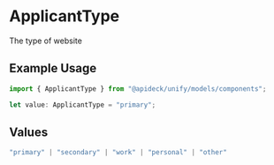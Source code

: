 # ApplicantType

The type of website

## Example Usage

```typescript
import { ApplicantType } from "@apideck/unify/models/components";

let value: ApplicantType = "primary";
```

## Values

```typescript
"primary" | "secondary" | "work" | "personal" | "other"
```